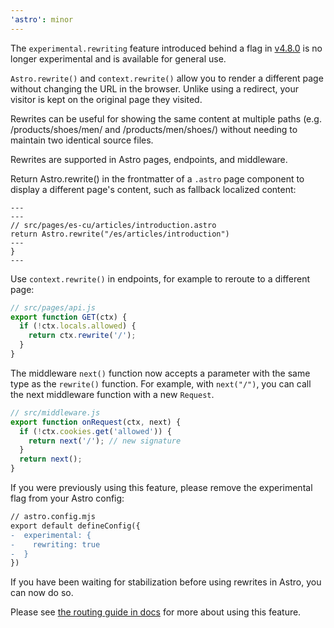```yaml
---
'astro': minor
---
```


The `experimental.rewriting` feature introduced behind a flag in [v4.8.0](https://github.com/withastro/astro/blob/main/packages/astro/CHANGELOG.md#480) is no longer experimental and is available for general use.

`Astro.rewrite()` and `context.rewrite()` allow you to render a different page without changing the URL in the browser. Unlike using a redirect, your visitor is kept on the original page they visited.

Rewrites can be useful for showing the same content at multiple paths (e.g. /products/shoes/men/ and /products/men/shoes/) without needing to maintain two identical source files.

Rewrites are supported in Astro pages, endpoints, and middleware.

Return Astro.rewrite() in the frontmatter of a `.astro` page component to display a different page's content, such as fallback localized content:

```astro
---
---
// src/pages/es-cu/articles/introduction.astro
return Astro.rewrite("/es/articles/introduction")
---
}
---
```

Use `context.rewrite()` in endpoints, for example to reroute to a different page:

```js
// src/pages/api.js
export function GET(ctx) {
  if (!ctx.locals.allowed) {
    return ctx.rewrite('/');
  }
}
```

The middleware `next()` function now accepts a parameter with the same type as the `rewrite()` function. For example, with `next("/")`, you can call the next middleware function with a new `Request`.

```js
// src/middleware.js
export function onRequest(ctx, next) {
  if (!ctx.cookies.get('allowed')) {
    return next('/'); // new signature
  }
  return next();
}
```

If you were previously using this feature, please remove the experimental flag from your Astro config:

```diff
// astro.config.mjs
export default defineConfig({
-  experimental: {
-    rewriting: true
-  }
})
```

If you have been waiting for stabilization before using rewrites in Astro, you can now do so.

Please see [the routing guide in docs](https://docs.astro.build/en/guides/routing/#rewrites) for more about using this feature.


